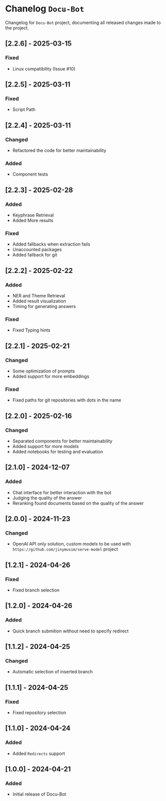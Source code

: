 # Chanelog `Docu-Bot`

Changelog for `Docu-Bot` project, documenting all released changes made to the project.

## [2.2.6] - 2025-03-15
### Fixed
- Linux compatibility (Issue #10)

## [2.2.5] - 2025-03-11
### Fixed
- Script Path

## [2.2.4] - 2025-03-11
### Changed
- Refactored the code for better maintainability
### Added
- Component tests

## [2.2.3] - 2025-02-28
### Added
- Keyphrase Retrieval
- Added More results
### Fixed
- Added fallbacks when extraction fails
- Unaccounted packages
- Added fallback for git

## [2.2.2] - 2025-02-22
### Added
- NER and Theme Retrieval
- Added result visualization
- Timing for generating answers
### Fixed
- Fixed Typing hints

## [2.2.1] - 2025-02-21
### Changed
- Some optimization of prompts
- Added support for more embeddings
### Fixed
- Fixed paths for git repositories with dots in the name

## [2.2.0] - 2025-02-16
### Changed
- Separated components for better maintainability
- Added support for more models
- Added notebooks for testing and evaluation

## [2.1.0] - 2024-12-07
### Added
- Chat interface for better interaction with the bot
- Judging the quality of the answer
- Reranking found documents based on the quality of the answer

## [2.0.0] - 2024-11-23
### Changed
- OpenAI API only solution, custom models to be used with  `https://github.com/jinymusim/serve-model` project

## [1.2.1] - 2024-04-26
### Fixed
- Fixed branch selection

## [1.2.0] - 2024-04-26
### Added
- Quick branch submition without need to specify redirect

## [1.1.2] - 2024-04-25
### Changed
- Automatic selection of inserted branch

## [1.1.1] - 2024-04-25
### Fixed
- Fixed repository selection

## [1.1.0] - 2024-04-24
### Added
- Added `Redirects` support

## [1.0.0] - 2024-04-21
### Added
- Initial release of Docu-Bot